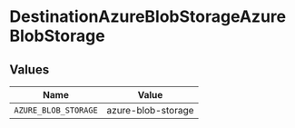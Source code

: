 # DestinationAzureBlobStorageAzureBlobStorage


## Values

| Name                 | Value                |
| -------------------- | -------------------- |
| `AZURE_BLOB_STORAGE` | azure-blob-storage   |